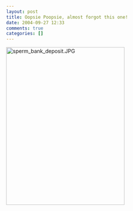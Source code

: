 ```yaml
---
layout: post
title: Oopsie Poopsie, almost forgot this one!
date: 2004-09-27 12:33
comments: true
categories: []
---
```

<img alt="sperm_bank_deposit.JPG" src="http://peterfilias.com/archives/sperm_bank_deposit.JPG" width="320" height="427" />
